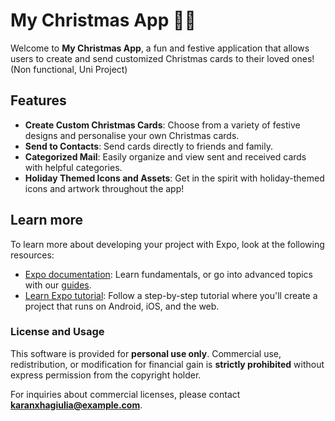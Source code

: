 # My Christmas App 🎅🎄

Welcome to **My Christmas App**, a fun and festive application that allows users to create and send customized Christmas cards to their loved ones! (Non functional, Uni Project)

## Features

- **Create Custom Christmas Cards**: Choose from a variety of festive designs and personalise your own Christmas cards.
- **Send to Contacts**: Send cards directly to friends and family.
- **Categorized Mail**: Easily organize and view sent and received cards with helpful categories.
- **Holiday Themed Icons and Assets**: Get in the spirit with holiday-themed icons and artwork throughout the app!

## Learn more

To learn more about developing your project with Expo, look at the following resources:

- [Expo documentation](https://docs.expo.dev/): Learn fundamentals, or go into advanced topics with our [guides](https://docs.expo.dev/guides).
- [Learn Expo tutorial](https://docs.expo.dev/tutorial/introduction/): Follow a step-by-step tutorial where you'll create a project that runs on Android, iOS, and the web.

### License and Usage

This software is provided for **personal use only**. Commercial use, redistribution, or modification for financial gain is **strictly prohibited** without express permission from the copyright holder.

For inquiries about commercial licenses, please contact **karanxhagiulia@example.com**.
